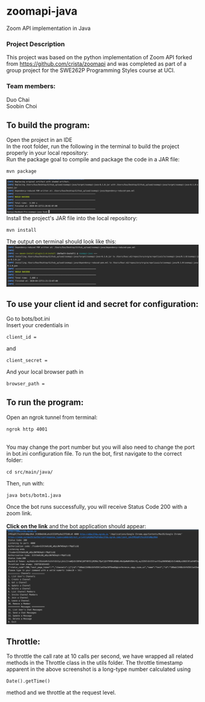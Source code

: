 # zoomapi-java
Zoom API implementation in Java

### Project Description
This project was based on the python implementation of Zoom API forked from https://github.com/crista/zoomapi and was completed as part of a group project for the SWE262P Programming Styles course at UCI. 

### Team members:
Duo Chai</br>
Soobin Choi

## To build the program:
Open the project in an IDE 
<br> In the root folder, run the following in the terminal to build the project properly in your local repository:
<br> Run the package goal to compile and package the code in a JAR file: 
```
mvn package
```
![Package Success](/pics/mvn-package.png)
<br> Install the project's JAR file into the local repository:
```
mvn install
```
The output on terminal should look like this: 
<br> ![Install Success](/pics/mvn-install.png)
## To use your client id and secret for configuration: 
Go to bots/bot.ini
<br> Insert your credentials in
```
client_id =
```
and 
```
client_secret =
```
And your local browser path in
```
browser_path =
```
## To run the program:
Open an ngrok tunnel from terminal: 
```
ngrok http 4001
```
<br>You may change the port number but you will also need to change the port in bot.ini configuration file.
To run the bot, first navigate to the correct folder: 
```
cd src/main/java/
```
Then, run with:
```
java bots/botm1.java
```
Once the bot runs successfully, you will receive Status Code 200 with a zoom link.<br>
<br>
**Click on the link** and the bot application should appear:<br> 
![Zoom Link](/pics/zoom-link.png)
## Throttle:
To throttle the call rate at 10 calls per second, we have wrapped all related methods in the Throttle class in the utils folder. The throttle timestamp apparent in the above screenshot is a long-type number calculated using
```
Date().getTime()
```
method and we throttle at the request level.  

